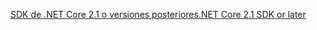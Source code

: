 [<span data-ttu-id="a7a7c-101">SDK de .NET Core 2.1 o versiones posteriores</span><span class="sxs-lookup"><span data-stu-id="a7a7c-101">.NET Core 2.1 SDK or later</span></span>](https://www.microsoft.com/net/download/all)